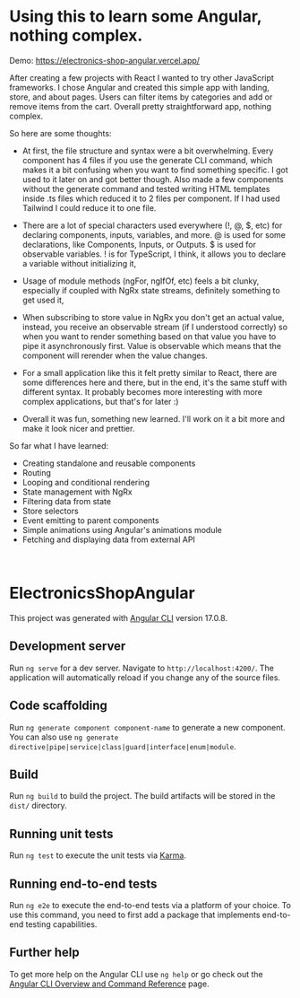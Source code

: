 # Using this to learn some Angular, nothing complex.

Demo: https://electronics-shop-angular.vercel.app/

After creating a few projects with React I wanted to try other JavaScript frameworks. I chose Angular and created this simple app with landing, store, and about pages. Users can filter items by categories and add or remove items from the cart. Overall pretty straightforward app, nothing complex.

So here are some thoughts:

- At first, the file structure and syntax were a bit overwhelming. Every component has 4 files if you use the generate CLI command, which makes it a bit confusing when you want to find something specific. I got used to it later on and got better though. Also made a few components without the generate command and tested writing HTML templates inside .ts files which reduced it to 2 files per component. If I had used Tailwind I could reduce it to one file.

- There are a lot of special characters used everywhere (!, @, $, etc) for declaring components, inputs, variables, and more. @ is used for some declarations, like Components, Inputs, or Outputs. $ is used for observable variables. ! is for TypeScript, I think, it allows you to declare a variable without initializing it,

- Usage of module methods (ngFor, ngIfOf, etc) feels a bit clunky, especially if coupled with NgRx state streams, definitely something to get used it,

- When subscribing to store value in NgRx you don't get an actual value, instead, you receive an observable stream (if I understood correctly) so when you want to render something based on that value you have to pipe it asynchronously first. Value is observable which means that the component will rerender when the value changes.

- For a small application like this it felt pretty similar to React, there are some differences here and there, but in the end, it's the same stuff with different syntax. It probably becomes more interesting with more complex applications, but that's for later :)

- Overall it was fun, something new learned. I'll work on it a bit more and make it look nicer and prettier.

So far what I have learned:

- Creating standalone and reusable components
- Routing
- Looping and conditional rendering
- State management with NgRx
- Filtering data from state
- Store selectors
- Event emitting to parent components
- Simple animations using Angular's animations module
- Fetching and displaying data from external API 

<br>

# ElectronicsShopAngular

This project was generated with [Angular CLI](https://github.com/angular/angular-cli) version 17.0.8.

## Development server

Run `ng serve` for a dev server. Navigate to `http://localhost:4200/`. The application will automatically reload if you change any of the source files.

## Code scaffolding

Run `ng generate component component-name` to generate a new component. You can also use `ng generate directive|pipe|service|class|guard|interface|enum|module`.

## Build

Run `ng build` to build the project. The build artifacts will be stored in the `dist/` directory.

## Running unit tests

Run `ng test` to execute the unit tests via [Karma](https://karma-runner.github.io).

## Running end-to-end tests

Run `ng e2e` to execute the end-to-end tests via a platform of your choice. To use this command, you need to first add a package that implements end-to-end testing capabilities.

## Further help

To get more help on the Angular CLI use `ng help` or go check out the [Angular CLI Overview and Command Reference](https://angular.io/cli) page.

